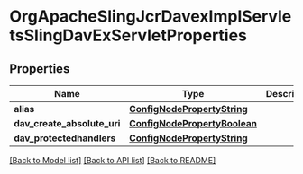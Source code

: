 # OrgApacheSlingJcrDavexImplServletsSlingDavExServletProperties

## Properties
Name | Type | Description | Notes
------------ | ------------- | ------------- | -------------
**alias** | [**ConfigNodePropertyString**](ConfigNodePropertyString.md) |  | [optional] 
**dav_create_absolute_uri** | [**ConfigNodePropertyBoolean**](ConfigNodePropertyBoolean.md) |  | [optional] 
**dav_protectedhandlers** | [**ConfigNodePropertyString**](ConfigNodePropertyString.md) |  | [optional] 

[[Back to Model list]](../README.md#documentation-for-models) [[Back to API list]](../README.md#documentation-for-api-endpoints) [[Back to README]](../README.md)


